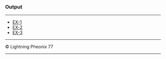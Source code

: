 ### Output
***
* [EX-1](light.com "EX-1")
* [EX-2](light.com "EX-1")
* [EX-3](light.com "EX-1")
***
&copy; Lightning Pheonix 77
***
